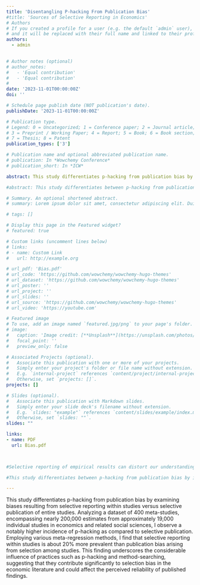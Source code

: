 ```yaml
---
title: 'Disentangling P-hacking From Publication Bias'
#title: 'Sources of Selective Reporting in Economics'
# Authors
# If you created a profile for a user (e.g. the default `admin` user), write the username (folder name) here
# and it will be replaced with their full name and linked to their profile.
authors:
  - admin
 

# Author notes (optional)
# author_notes:
#   - 'Equal contribution'
#   - 'Equal contribution'
# 
date: '2023-11-01T00:00:00Z'
doi: ''

# Schedule page publish date (NOT publication's date).
publishDate: '2023-11-01T00:00:00Z'

# Publication type.
# Legend: 0 = Uncategorized; 1 = Conference paper; 2 = Journal article;
# 3 = Preprint / Working Paper; 4 = Report; 5 = Book; 6 = Book section;
# 7 = Thesis; 8 = Patent
publication_types: ['3']

# Publication name and optional abbreviated publication name.
# publication: In *Wowchemy Conference*
# publication_short: In *ICW*

abstract: This study differentiates p-hacking from publication bias by examining biases resulting from selective reporting within studies versus selective publication of entire studies. Analyzing a dataset of 400 meta-studies, encompassing nearly 200,000 estimates from approximately 19,000 individual studies in economics and related social sciences, I observe a notably higher incidence of p-hacking as compared to selective publication. Employing various meta-regression methods, I find that selective reporting within studies is about 20\% more prevalent than publication bias arising from selection among studies. This finding underscores the considerable influence of practices such as p-hacking and method-searching, suggesting that they contribute significantly to selection bias in the economic literature and could affect the perceived reliability of published findings.

#abstract: This study differentiates between p-hacking from publication bias by identifying biases related to selective coefficient reporting as Selection Within Studies (SWS) and biases arising from selective publication as Selection Across Studies (SAS). Analyzing correlations between point estimates and their standard errors in a dataset of 400 meta-studies, which includes nearly 200,000 estimates from about 19,000 individual studies in economics and related social sciences, the research finds a consistently higher prevalence of SWS compared to SAS. This result highlights the significant impact of practices like p-hacking and method searching on selection bias in the economic literature, potentially skewing the perceived robustness of published results. The study highlights the need to simultaneously address the biases resulting from p-hacking and cross-study selection, extending the traditional concept of publication bias beyond just Selection Across Studies (SAS).

# Summary. An optional shortened abstract.
# summary: Lorem ipsum dolor sit amet, consectetur adipiscing elit. Duis posuere tellus ac convallis placerat. Proin tincidunt magna sed ex sollicitudin condimentum.

# tags: []

# Display this page in the Featured widget?
# featured: true

# Custom links (uncomment lines below)
# links:
# - name: Custom Link
#   url: http://example.org

# url_pdf: 'Bias.pdf'
# url_code: 'https://github.com/wowchemy/wowchemy-hugo-themes'
# url_dataset: 'https://github.com/wowchemy/wowchemy-hugo-themes'
# url_poster: ''
# url_project: ''
# url_slides: ''
# url_source: 'https://github.com/wowchemy/wowchemy-hugo-themes'
# url_video: 'https://youtube.com'

# Featured image
# To use, add an image named `featured.jpg/png` to your page's folder.
# image:
#   caption: 'Image credit: [**Unsplash**](https://unsplash.com/photos/pLCdAaMFLTE)'
#   focal_point: ''
#   preview_only: false

# Associated Projects (optional).
#   Associate this publication with one or more of your projects.
#   Simply enter your project's folder or file name without extension.
#   E.g. `internal-project` references `content/project/internal-project/index.md`.
#   Otherwise, set `projects: []`.
projects: []

# Slides (optional).
#   Associate this publication with Markdown slides.
#   Simply enter your slide deck's filename without extension.
#   E.g. `slides: "example"` references `content/slides/example/index.md`.
#   Otherwise, set `slides: ""`.
slides: ""

links:
- name: PDF
  url: Bias.pdf
  


#Selective reporting of empirical results can distort our understanding of how robust documented regularities are and give a false impression of their generalizability. Both researchers and journal editors have incentives to publish unambiguous findings that convey a clear message. Competing for citation-based impact factors, editors often prefer to publish results that are (i) consistent with prior expectations and (ii) statistically significant. Authors, motivated by editors' preferences, may strive to provide such results. Therefore, editors and referees have one decision to make -  publish or reject the manuscript. While the researcher decides whether to submit the article to the journal (file drawer effect), they can be incentivized by editors and referees' preferences to engage in p-hacking, a practice to selectively report desired point estimates and standard errors, or choose the methodologies that yield such results. Enevthough selective submission and publication of papers solely with significant and large point estimates create publication bias, it is only a selection process that is applied to a group of individual point estimates, each of which may be unbiased for their corresponding population effects. Editors and referees typically carry out this process by deciding whether to publish a study, and authors by deciding whether to withhold a paper from publication. Whereas p-hacking introduces bias in point estimates within a study. Therefore, p-hacking can potentially pose a greater threat to the reliability of the literature than selective publication bias. The aim of this article is to identify and compare the extent of publication bias and p-hacking in the different states of research (published, working papers and never published literature), using a novel approach. I study the impact of reporting and publication biases using meta-data across 600 meta-studies and over 23000 studies that cover different fields of economics. 

#This study differentiates between p-hacking from publication bias by identifying biases related to selective coefficient reporting as Selection Within Studies (SWS) and biases arising from selective publication as Selection Across Studies (SAS). Analyzing correlations between point estimates and their standard errors in a dataset of 400 meta-studies, which includes nearly 200,000 estimates from about 19,000 individual studies in economics and related social sciences, the research finds a consistently higher prevalence of SWS compared to SAS. This result highlights the significant impact of practices like p-hacking and method searching on selection bias in the economic literature, potentially skewing the perceived robustness of published results. The study highlights the need to simultaneously address the biases resulting from p-hacking and cross-study selection, extending the traditional concept of publication bias beyond just Selection Across Studies (SAS).

---
```


This study differentiates p-hacking from publication bias by examining biases resulting from selective reporting within studies versus selective publication of entire studies. Analyzing a dataset of 400 meta-studies, encompassing nearly 200,000 estimates from approximately 19,000 individual studies in economics and related social sciences, I observe a notably higher incidence of p-hacking as compared to selective publication. Employing various meta-regression methods, I find that selective reporting within studies is about 20\% more prevalent than publication bias arising from selection among studies. This finding underscores the considerable influence of practices such as p-hacking and method-searching, suggesting that they contribute significantly to selection bias in the economic literature and could affect the perceived reliability of published findings.

<!--

{{% callout note %}}
Click the _Cite_ button above to demo the feature to enable visitors to import publication metadata into their reference management software.
{{% /callout %}}

{{% callout note %}}
Create your slides in Markdown - click the _Slides_ button to check out the example.
{{% /callout %}}

Supplementary notes can be added here, including [code, math, and images](https://wowchemy.com/docs/writing-markdown-latex/).
-->
